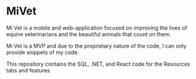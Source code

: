 # MiVet
Mi Vet is a mobile and web-application focused on improving the lives of equine veterinarians and the beautiful animals that count on them.

Mi Vet is a MVP and due to the proprietary nature of the code, I can only provide snippets of my code.

This repository contains the SQL, .NET, and React code for the Resources tabs and features
